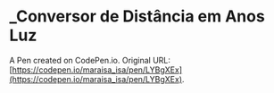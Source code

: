 # _Conversor de Distância em Anos Luz

A Pen created on CodePen.io. Original URL: [https://codepen.io/maraisa_isa/pen/LYBgXEx](https://codepen.io/maraisa_isa/pen/LYBgXEx).

